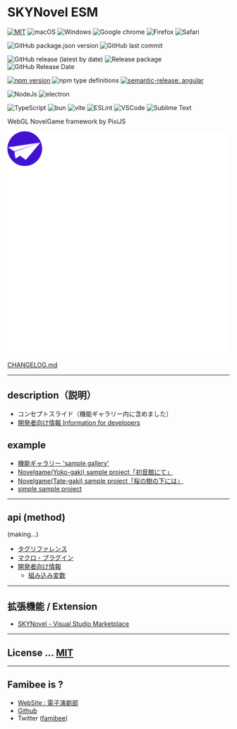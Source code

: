 # SKYNovel ESM
[![MIT](https://img.shields.io/badge/MIT-green?style=for-the-badge)](https://github.com/famibee/skynovel_esm/blob/master/LICENSE)
![macOS](https://img.shields.io/badge/mac%20os-000000?style=for-the-badge&logo=apple&logoColor=white)
![Windows](https://img.shields.io/badge/Windows-0078D6?style=for-the-badge&logo=windows&logoColor=white)
![Google chrome](https://img.shields.io/badge/Google_chrome-4285F4?style=for-the-badge&logo=Google-chrome&logoColor=white)
![Firefox](https://img.shields.io/badge/Firefox_Browser-FF7139?style=for-the-badge&logo=Firefox-Browser&logoColor=white)
![Safari](https://img.shields.io/badge/Safari-FF1B2D?style=for-the-badge&logo=Safari&logoColor=white)

![GitHub package.json version](https://img.shields.io/github/package-json/v/famibee/skynovel_esm?color=brightgreen)
![GitHub last commit](https://img.shields.io/github/last-commit/famibee/skynovel_esm)

![GitHub release (latest by date)](https://img.shields.io/github/v/release/famibee/skynovel_esm)
![Release package](https://github.com/famibee/skynovel_esm/workflows/Release%20package/badge.svg)
![GitHub Release Date](https://img.shields.io/github/release-date/famibee/skynovel_esm)

[![npm version](https://badge.fury.io/js/@famibee%2Fskynovel_esm.svg)](https://badge.fury.io/js/@famibee%2Fskynovel_esm)
![npm type definitions](https://img.shields.io/npm/types/@famibee/skynovel_esm)
[![semantic-release: angular](https://img.shields.io/badge/semantic--release-angular-e10079?logo=semantic-release)](https://github.com/semantic-release/semantic-release)

![NodeJs](https://img.shields.io/badge/Node%20js-339933?style=for-the-badge&logo=nodedotjs&logoColor=white)
![electron](https://img.shields.io/badge/Electron-2B2E3A?style=for-the-badge&logo=electron&logoColor=9FEAF9)

![TypeScript](https://img.shields.io/badge/TypeScript-007ACC?style=for-the-badge&logo=typescript&logoColor=white)
![bun](https://img.shields.io/badge/bun-282a36?style=for-the-badge&logo=bun&logoColor=fbf0df)
![vite](https://img.shields.io/badge/Vite-B73BFE?style=for-the-badge&logo=vite&logoColor=FFD62E)
![ESLint](https://img.shields.io/badge/eslint-3A33D1?style=for-the-badge&logo=eslint&logoColor=white)
![VSCode](https://img.shields.io/badge/VSCode-0078D4?style=for-the-badge&logo=visual%20studio%20code&logoColor=white)
![Sublime Text](https://img.shields.io/badge/sublime_text-%23575757.svg?&style=for-the-badge&logo=sublime-text&logoColor=important)


WebGL NovelGame framework by PixiJS

![logo.svg](https://raw.githubusercontent.com/famibee/skynovel_esm/master/test/icon.svg)

[CHANGELOG.md](CHANGELOG.md)

---
## description（説明）

- コンセプトスライド（機能ギャラリー内に含めました）
- [開発者向け情報 Information for developers](https://famibee.github.io/skynovel_esm/dev.html)

## example

- [機能ギャラリー 'sample gallery'](https://famibee.github.io/SKYNovel_gallery/)
- [Novelgame(Yoko-gaki) sample project「初音館にて」](https://github.com/famibee/SKYNovel_esm_hatsune)
- [Novelgame(Tate-gaki) sample project「桜の樹の下には」](https://github.com/famibee/SKYNovel_esm_uc)
- [simple sample project](https://github.com/famibee/SKYNovel_esm_sample)

---
## api (method)

(making...)

- [タグリファレンス](https://famibee.github.io/SKYNovel_esm/tag.html)
- [マクロ・プラグイン](https://famibee.github.io/SKYNovel_esm/macro_plg.html)
- [開発者向け情報](https://famibee.github.io/SKYNovel_esm/dev.html)
	- [組み込み変数](https://famibee.github.io/SKYNovel_esm/dev.html#reserve_value_save)

---
## 拡張機能 / Extension
 - [SKYNovel - Visual Studio Marketplace](https://marketplace.visualstudio.com/itesm?itemName=famibee.skynovel)

---
## License ... [MIT](LICENSE)

---
## Famibee is ?
- [WebSite : 電子演劇部](https://famibee.blog.fc2.com/)
- [Github](https://github.com/famibee/SKYNovel_esm)
- Twitter ([famibee](https://twitter.com/famibee))

